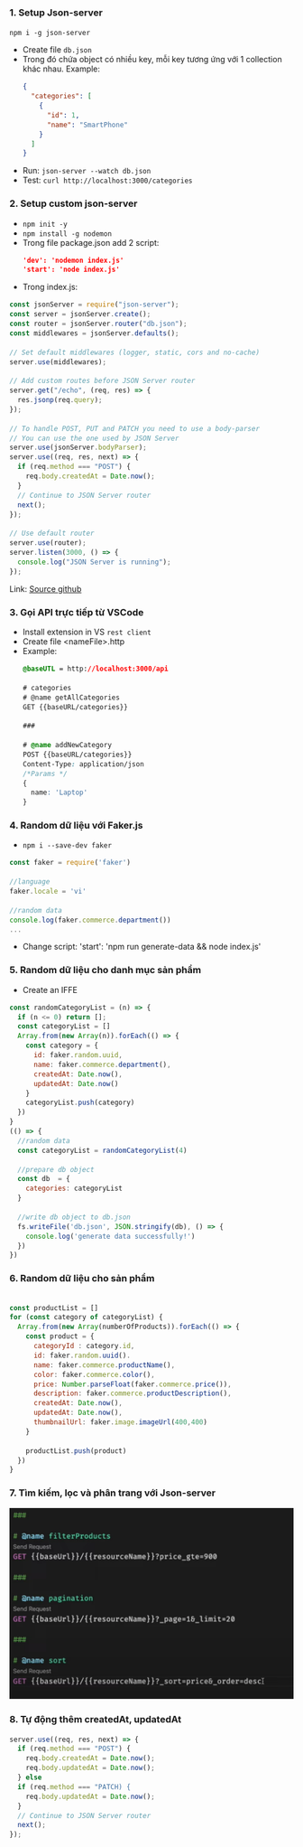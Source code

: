 ### 1. Setup Json-server

`npm i -g json-server`

- Create file `db.json`
- Trong đó chứa object có nhiều key, mỗi key tương ứng với 1 collection khác nhau.
  Example:
  ```json
  {
    "categories": [
      {
        "id": 1,
        "name": "SmartPhone"
      }
    ]
  }
  ```
- Run: `json-server --watch db.json`
- Test: `curl http://localhost:3000/categories`

### 2. Setup custom json-server

- `npm init -y`
- `npm install -g nodemon`
- Trong file package.json add 2 script:
  ```json
  'dev': 'nodemon index.js'
  'start': 'node index.js'
  ```
- Trong index.js:

```js
const jsonServer = require("json-server");
const server = jsonServer.create();
const router = jsonServer.router("db.json");
const middlewares = jsonServer.defaults();

// Set default middlewares (logger, static, cors and no-cache)
server.use(middlewares);

// Add custom routes before JSON Server router
server.get("/echo", (req, res) => {
  res.jsonp(req.query);
});

// To handle POST, PUT and PATCH you need to use a body-parser
// You can use the one used by JSON Server
server.use(jsonServer.bodyParser);
server.use((req, res, next) => {
  if (req.method === "POST") {
    req.body.createdAt = Date.now();
  }
  // Continue to JSON Server router
  next();
});

// Use default router
server.use(router);
server.listen(3000, () => {
  console.log("JSON Server is running");
});
```
Link: [Source github](https://github.com/typicode/json-server#simple-example)


### 3. Gọi API trực tiếp từ VSCode
- Install extension in VS `rest client`
- Create file \<nameFile>.http
- Example:
  ```css
  @baseUTL = http://localhost:3000/api

  # categories
  # @name getAllCategories
  GET {{baseURL/categories}}

  ###

  # @name addNewCategory
  POST {{baseURL/categories}}
  Content-Type: application/json
  /*Params */
  {
    name: 'Laptop'
  } 

  ```

### 4. Random dữ liệu với Faker.js
- `npm i --save-dev faker`


```js
const faker = require('faker')

//language
faker.locale = 'vi'

//random data
console.log(faker.commerce.department())
...

```

- Change script: 'start': 'npm run generate-data && node index.js'

### 5. Random dữ liệu cho danh mục sản phẩm
- Create an IFFE


```js
const randomCategoryList = (n) => {
  if (n <= 0) return [];
  const categoryList = []
  Array.from(new Array(n)).forEach(() => {
    const category = {
      id: faker.random.uuid,
      name: faker.commerce.department(),
      createdAt: Date.now(),
      updatedAt: Date.now()
    }
    categoryList.push(category)
  })
}
(() => {
  //random data
  const categoryList = randomCategoryList(4)

  //prepare db object
  const db  = {
    categories: categoryList
  }

  //write db object to db.json
  fs.writeFile('db.json', JSON.stringify(db), () => {
    console.log('generate data successfully!')
  })
})
```

### 6. Random dữ liệu cho sản phẩm
```js

const productList = []
for (const category of categoryList) {
  Array.from(new Array(numberOfProducts)).forEach(() => {
    const product = {
      categoryId : category.id,
      id: faker.random.uuid().
      name: faker.commerce.productName(),
      color: faker.commerce.color(),
      price: Number.parseFloat(faker.commerce.price()),
      description: faker.commerce.productDescription(),
      createdAt: Date.now(),
      updatedAt: Date.now(),
      thumbnailUrl: faker.image.imageUrl(400,400)
    }

    productList.push(product)
  })
}
```

### 7. Tìm kiếm, lọc và phân trang với Json-server
![demo_filter_find](images/jsonserver1.png)

### 8. Tự động thêm createdAt, updatedAt
```js
server.use((req, res, next) => {
  if (req.method === "POST") {
    req.body.createdAt = Date.now();
    req.body.updatedAt = Date.now();
  } else 
  if (req.method === "PATCH) {
    req.body.updatedAt = Date.now();
  }
  // Continue to JSON Server router
  next();
});
```